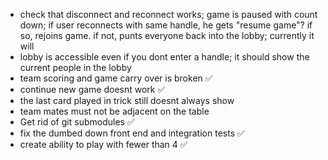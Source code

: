 - check that disconnect and reconnect works; game is paused with count down; if user reconnects with same handle, he gets "resume game"? if so, rejoins game. if not, punts everyone back into the lobby; currently it will 
- lobby is accessible even if you dont enter a handle; it should show the current people in the lobby
- team scoring and game carry over is broken ✅
- continue new game doesnt work ✅ 
- the last card played in trick still doesnt always show
- team mates must not be adjacent on the table
- Get rid of git submodules ✅ 
- fix the dumbed down front end and integration tests ✅ 
- create ability to play with fewer than 4 ✅